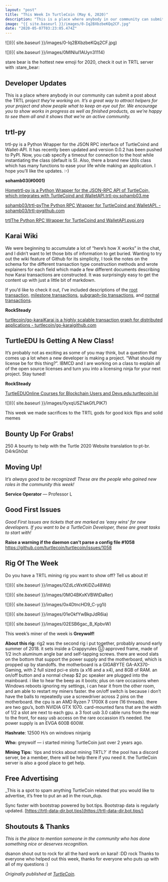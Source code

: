 ```yaml
---
layout: "post"
title: "This Week In TurtleCoin (May 6, 2020)"
description: "This is a place where anybody in our community can submit a post about the TRTL project they’re working on. It’s a great way to attract helpers for your project and show people what to keep an eye…"
image: "{{ site.baseurl }}/images/0-Iq2BXbzbeKQq2CF.jpg"
date: "2020-05-07T03:23:05.474Z"
---
```


![]({{ site.baseurl }}/images/0-Iq2BXbzbeKQq2CF.jpg)

![]({{ site.baseurl }}/images/0MlNIuI1AUyn31114)

stare bear is the hottest new emoji for 2020, check it out in TRTL server with :stare_bear:

## Developer Updates

This is a place where anybody in our community can submit a post about the TRTL proj*ect they’re working on. It’s a great way to attract helpers for your project and show people what to keep an eye out for. We encourage you to show works in progress as well as finished products, as we’re happy to see them all and it shows that we’re an active community.*

## trtl-py

trtl-py is a Python Wrapper for the JSON RPC interface of TurtleCoind and Wallet-API. It has recently been updated and version 0.0.2 has been pushed to PyPI. Now, you cab specify a timeout for connection to the host while instantiating the class (default is 5). Also, there a brand new Utils class which has many functions to ease your life while making an application. I hope you’ll like the updates. :-)

**sohamb03(#0001)**

[Hometrtl-py is a Python Wrapper for the JSON-RPC API of TurtleCoin, which integrates with TurtleCoind and WalletAPI.trtl-py.sohamb03.me](https://trtl-py.sohamb03.me/)

[sohamb03/trtl-pyThe Python RPC Wrapper for TurtleCoind and WalletAPI. - sohamb03/trtl-pygithub.com](https://github.com/sohamb03/trtl-py)

[trtlThe Python RPC Wrapper for TurtleCoind and WalletAPI.pypi.org](https://pypi.org/project/trtl)

## Karai Wiki

We were beginning to accumulate a lot of “here’s how X works” in the chat, and I didn’t want to let those bits of information to get buried. Wanting to try out the wiki feature of Github for its simplicity, I took the notes on the schema for the different transaction type construction methods and wrote explainers for each field which made a few different documents describing how Karai transactions are constructed. It was surprisingly easy to get the content up with just a little bit of markdown.

If you’d like to check it out, I’ve included descriptions of the [root transaction](https://github.com/turtlecoin/go-karai/wiki/Root-Tx-Characteristics), [milestone transactions,](https://github.com/turtlecoin/go-karai/wiki/Milestone-Tx-Characteristics) [subgraph-tip transactions](https://github.com/turtlecoin/go-karai/wiki/Subgraph-Tip-Tx-Characteristics), and [normal transactions](https://github.com/turtlecoin/go-karai/wiki/Standard-Tx-Characteristics).

**RockSteady**

[turtlecoin/go-karaiKarai is a highly scalable transaction graph for distributed applications - turtlecoin/go-karaigithub.com](https://github.com/turtlecoin/go-karai/wiki)

## TurtleEDU Is Getting A New Class!

It’s probably not as exciting as some of you may think, but a question that comes up a lot when a new developer is making a project. “What should my license be for this thing?”. IBMCD and I are working on a class to explain all of the open source licenses and turn you into a licensing ninja for your next project. Stay tuned!

**RockSteady**

[TurtleEDUOnline Courses for Blockchain Users and Devs.edu.turtlecoin.lol](https://edu.turtlecoin.lol/)

![]({{ site.baseurl }}/images/0yxqUSZ1akGfLPlK7)

This week we made sacrifices to the TRTL gods for good kick flips and solid memes

## Bounty Up For Grabs!

250 A bounty to help with the Turtle 2020 Website translation to pt-br. D4rkGh0st

## Moving Up!

I*t’s always good to be recognized! These are the people who gained new roles in the community this week!*

**Service Operator** — Professor L

## Good First Issues

_Good First Issues are tickets that are marked as ‘easy wins’ for new developers. If you want to be a TurtleCoin Developer, these are great tasks to start with!_

**Raise a warning if the daemon can’t parse a config file #1058** <https://github.com/turtlecoin/turtlecoin/issues/1058>

## Rig Of The Week

Do you have a TRTL mining rig you want to show off? Tell us about it!

![]({{ site.baseurl }}/images/0ZdLcWxtKiDZu48Wd)

![]({{ site.baseurl }}/images/0MO4BKxKVBWtDaRer)

![]({{ site.baseurl }}/images/0x4DtncHD9_C-yg1i)

![]({{ site.baseurl }}/images/01eOkfYwBkpJdR6ia)

![]({{ site.baseurl }}/images/02ESB6gac_B_KpbvW)

This week’s miner of the week is **Greywolf!**

**About this rig:** rig2 was the second rig i put together, probably around early summer of 2018\. it sets inside a Crappyrules Ⓤ approved frame, made of 1/2 inch aluminum angle bar and self-tapping screws. there are wood slats on the bottom that support the power supply and the motherboard, which is propped up by standoffs. the motherboard is a GIGABYTE GA-AX370-Gaming, with 2 full sized pci-e slots (a x16 and a x4), and 8GB of RAM. an on/off button and a normal cheap $2 pc speaker are plugged into the mainboard. i like to hear the beep as it boots; plus on rare occasions when Windows reboots ignoring my settings, i can hear it from the other room, and am able to restart my miners faster. the on/off switch is because i don’t have the balls to repeatedly use a screwdriver across 2 pins on the motherboard. the cpu is an AMD Ryzen 7 1700X 8 core (16 threads). there are two gpu’s, both NVIDIA GTX 1070\. card-mounted fans that are the width of 1/2 a slot are next to each gpu. a 3 foot usb 3.0 cable runs from the rear to the front, for easy usb access on the rare occassion it’s needed. the power supply is an EVGA 600B 600W.

**Hashrate**: 12500 H/s on windows ninjarig

**Who:** greywolf — i started mining TurtleCoin just over 2 years ago.

**Mining Tips:** \`tips and tricks about mining TRTL?\` if the pool has a discord server, be a member, there will be help there if you need it. the TurtleCoin server is also a good place to get help.

## Free Advertising

\_This is a spot to spam anything TurtleCoin related that you would like to advertise, it’s free to put an ad in the roun_dup.

Sync faster with bootstrap powered by bot.tips. Bootstrap data is regularly updated. [https://trtl-data-dir.bot.tips](https://trtl-data-dir.bot.tips/)

## Shoutouts & Thanks

_This is the place to mention someone in the community who has done something nice or deserves recognition._

dsanon shout out to rock for all the hard work on karai! :DD rock Thanks to everyone who helped out this week, thanks for everyone who puts up with all of my questions :)

_Originally published at_ [_TurtleCoin_](http://blog.turtlecoin.lol/archives/this-week-in-turtlecoin-may-6-2020/)_._

